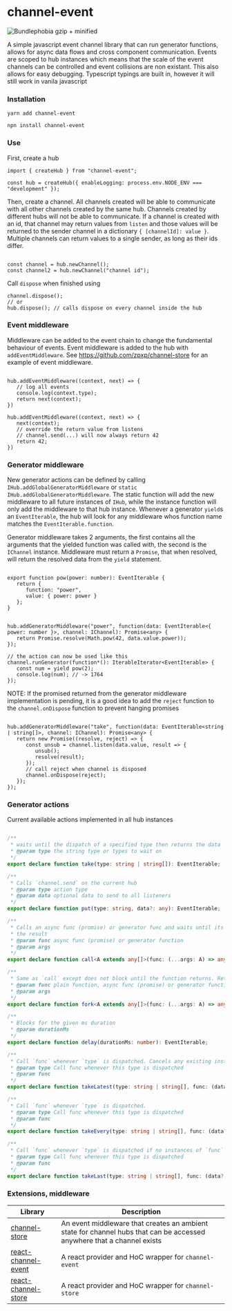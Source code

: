 # channel-event

![Bundlephobia gzip + minified](https://badgen.net/bundlephobia/minzip/channel-event)

A simple javascript event channel library that can run generator functions, allows for async data flows and cross component communication.
Events are scoped to hub instances which means that the scale of the event channels can be controlled and event collisions are non existant. This also allows for easy debugging. 
Typescript typings are built in, however it will still work in vanila javascript 

### Installation

`yarn add channel-event`

`npn install channel-event`


### Use 

First, create a hub

``` tsx
import { createHub } from "channel-event";

const hub = createHub({ enableLogging: process.env.NODE_ENV === "development" });

```

Then, create a channel. All channels created will be able to communicate with all other channels created by the same hub. Channels created by different hubs will not be able to communicate.
If a channel is created with an id, that channel may return values from `listen` and those values will be returned to the sender channel in a dictionary `{ [channelId]: value }`. Multiple channels can return values to a single sender, as long as their ids differ.

``` tsx

const channel = hub.newChannel();
const channel2 = hub.newChannel("channel id");

```

Call `dispose` when finished using

``` tsx 
channel.dispose();
// or
hub.dispose(); // calls dispose on every channel inside the hub
```

### Event middleware

Middleware can be added to the event chain to change the fundamental behaviour of events. Event middleware is added to the hub with `addEventMiddleware`.
See https://github.com/zpxp/channel-store for an example of event middleware.

``` tsx

hub.addEventMiddleware((context, next) => {
   // log all events
   console.log(context.type);
   return next(context);
})

hub.addEventMiddleware((context, next) => {
   next(context);
   // override the return value from listens
   // channel.send(...) will now always return 42
   return 42;
})

```

### Generator middleware

New generator actions can be defined by calling `IHub.addGlobalGeneratorMiddleware` or `static IHub.addGlobalGeneratorMiddleware`. The static function will add the new middleware to all future instances of `IHub`, while the instance function will only add the middleware to that hub instance. Whenever a generator `yield`s an `EventIterable`, the hub will look for
any middleware whos function name matches the `EventIterable.function`.

Generator middleware takes 2 arguments, the first contains all the arguments that the yielded function was called with, the second is the `IChannel` instance.
Middleware must return a `Promise`, that when resolved, will return the resolved data from the `yield` statement.

``` tsx

export function pow(power: number): EventIterable {
   return {
      function: "power",
      value: { power: power }
   };
}


hub.addGeneratorMiddleware("power", function(data: EventIterable<{ power: number }>, channel: IChannel): Promise<any> {
   return Promise.resolve(Math.pow(42, data.value.power));
});

// the action can now be used like this
channel.runGenerator(function*(): IterableIterator<EventIterable> {
   const num = yield pow(2);
   console.log(num); // -> 1764
});

```

NOTE: If the promised returned from the generator middleware implementation is pending, it is a good idea to add the `reject` function to the `channel.onDispose` function to prevent hanging promises

``` tsx

hub.addGeneratorMiddleware("take", function(data: EventIterable<string | string[]>, channel: IChannel): Promise<any> {
   return new Promise((resolve, reject) => {
      const unsub = channel.listen(data.value, result => {
         unsub();
         resolve(result);
      });
      // call reject when channel is disposed
      channel.onDispose(reject);
   });
});

```

### Generator actions

Current available actions implemented in all hub instances

``` ts

/**
 * waits until the dispatch of a specified type then returns the data
 * @param type the string type or types to wait on
 */
export declare function take(type: string | string[]): EventIterable;

/**
 * Calls `channel.send` on the current hub
 * @param type action type
 * @param data optional data to send to all listeners
 */
export declare function put(type: string, data?: any): EventIterable;

/**
 * Calls an async func (promise) or generator func and waits until its completion, returning
 * the result
 * @param func async func (promise) or generator function
 * @param args
 */
export declare function call<A extends any[]>(func: (...args: A) => any, ...args: A): EventIterable;

/**
 * Same as `call` except does not block until the function returns. Returns a cancel function that will cancel the forked task
 * @param func plain function, async func (promise) or generator function
 * @param args
 */
export declare function fork<A extends any[]>(func: (...args: A) => any, ...args: A): EventIterable;

/**
 * Blocks for the given ms duration
 * @param durationMs
 */
export declare function delay(durationMs: number): EventIterable;

/**
 * Call `func` whenever `type` is dispatched. Cancels any existing instances `func` that may be running
 * @param type Call func whenever this type is dispatched
 * @param func
 */
export declare function takeLatest(type: string | string[], func: (data?: any) => IterableIterator<EventIterable>): EventIterable;

/**
 * Call `func` whenever `type` is dispatched.
 * @param type Call func whenever this type is dispatched
 * @param func
 */
export declare function takeEvery(type: string | string[], func: (data?: any) => IterableIterator<EventIterable>): EventIterable;

/**
 * Call `func` whenever `type` is dispatched if no instances of `func` are running
 * @param type Call func whenever this type is dispatched
 * @param func
 */
export declare function takeLast(type: string | string[], func: (data?: any) => IterableIterator<EventIterable>): EventIterable;


```

### Extensions, middleware

Library | Description
--- | ---
 [channel-store](https://github.com/zpxp/channel-store) | An event middleware that creates an ambient state for channel hubs that can be accessed anywhere that a channel exists
 [react-channel-event](https://github.com/zpxp/react-channel-event) | A react provider and HoC wrapper for `channel-event`
 [react-channel-store](https://github.com/zpxp/react-channel-store) | A react provider and HoC wrapper for `channel-store`


